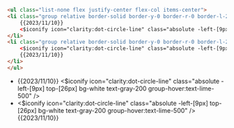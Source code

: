 ```html
<ul class="list-none flex justify-center flex-col items-center">
<li class="group relative border-solid border-y-0 border-r-0 border-l-2 border-l-gray-200 pl-4 my-0">
	{{2023/11/10}}
	<$iconify icon="clarity:dot-circle-line" class="absolute -left-[9px] top-[26px] bg-white text-gray-200 group-hover:text-lime-500" />
</li>
<li class="group relative border-solid border-y-0 border-r-0 border-l-2 border-l-gray-200 pl-4 my-0">
	<$iconify icon="clarity:dot-circle-line" class="absolute -left-[9px] top-[26px] bg-white text-gray-200 group-hover:text-lime-500" />
	{{2023/11/10}}
</li>
</ul>
```

<ul class="list-none flex justify-center flex-col items-center">
<li class="group relative border-solid border-y-0 border-r-0 border-l-2 border-l-gray-200 pl-4 my-0">
	{{2023/11/10}}
	<$iconify icon="clarity:dot-circle-line" class="absolute -left-[9px] top-[26px] bg-white text-gray-200 group-hover:text-lime-500" />
</li>
<li class="group relative border-solid border-y-0 border-r-0 border-l-2 border-l-gray-200 pl-4 my-0">
	<$iconify icon="clarity:dot-circle-line" class="absolute -left-[9px] top-[26px] bg-white text-gray-200 group-hover:text-lime-500" />
	{{2023/11/10}}
</li>
</ul>
